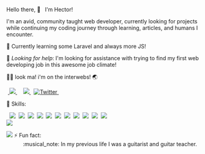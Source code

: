 <div class="main">

  Hello there, :wave: &nbsp; I'm Hector!

  I'm an avid, community taught web developer, currently looking for projects while continuing my coding journey through learning, articles, and humans I encounter.

  :seedling: Currently learning some Laravel and always more JS!<br>
  
  🤔 *Looking for help*: I'm looking for assistance with trying to find my first web developing job in this awesome job climate!<br>

  ✋🏼 look ma! i'm on the interwebs! 🌏 <br>

  &nbsp;<a href="https://www.hectordelangel.rocks">
    <img src="https://img.shields.io/badge/Portfolio-800080?style=for-the-badge" class="image" />
  </a>&nbsp;
 &nbsp; <a href="https://www.linkedin.com/in/hectordelangel">
    <img src= "https://img.shields.io/badge/LinkedIn-0077B5?style=for-the-badge&logo=linkedin&logoColor=white" class="image" />
  </a>&nbsp;
  <a href="https://twitter.com/h3c70rdelan9el" target="_blank" />
    <img src="https://img.shields.io/badge/Twitter%20-%231DA1F2.svg?&style=for-the-badge&logo=Twitter&logoColor=white" alt="Twitter" class="image" />
  </a>&nbsp;

  💼 Skills:

  
  &nbsp;  <img class="image" src="https://img.shields.io/badge/-Javascript-F0DB4F?style=for-the-badge&logo=javascript&logoColor=black" />&nbsp;
    <img class="image" src="https://img.shields.io/badge/-Vue.js-35495E?style=for-the-badge&logo=vue.js&logoColor=4FC08D" />&nbsp;
    <img class="image" src="https://img.shields.io/badge/nuxt-00c58e?&style=for-the-badge&logo=nuxt.js&logoColor=000000" />&nbsp;
    <img class="image" src="https://img.shields.io/badge/Tailwind_CSS-38B2AC?style=for-the-badge&logo=tailwind-css&logoColor=white">&nbsp;
    <img class="image" src="https://img.shields.io/badge/gridsome-00a672?style=for-the-badge&logo=gridsome&logoColor=000000" />&nbsp;
    <img class="image" src="https://img.shields.io/badge/Laravel-FF2D20?style=for-the-badge&logo=laravel&logoColor=white" />&nbsp;
    <img class="image" src="https://img.shields.io/badge/Bootstrap-563D7C?style=for-the-badge&logo=bootstrap&logoColor=white" />&nbsp;
    <img class="image" src="https://img.shields.io/badge/CSS-239120?&style=for-the-badge&logo=css3&logoColor=white" />&nbsp;
    <img class="image" src="https://img.shields.io/badge/HTML5-E34F26?style=for-the-badge&logo=html5&logoColor=white" />&nbsp;
    <img class="image" src="https://img.shields.io/badge/Sass-CC6699?style=for-the-badge&logo=sass&logoColor=white">&nbsp;
    <img class="image" src="https://img.shields.io/badge/Netlify-00C7B7?style=for-the-badge&logo=netlify&logoColor=black">&nbsp;
  <br>
  <img class="image languages" src="https://github-readme-stats.vercel.app/api/top-langs/?username=h3c70rdelan9el&theme=blue-green" /><br>

  <img class="quotes" src="https://github-readme-quotes.herokuapp.com/quote?quoteCategory=fun&theme=dark" />
  ⚡ Fun fact:<br>
  &nbsp;&nbsp;&nbsp;&nbsp;&nbsp;&nbsp;&nbsp;&nbsp;&nbsp;&nbsp; :musical_note: In my previous life I was a guitarist and guitar teacher.<br>
</div>
